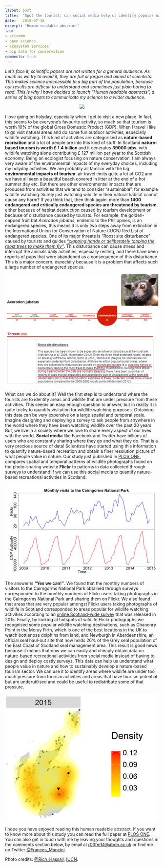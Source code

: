 ```yaml
---
layout: post
title:  "Spot the tourist: can social media help us identify popular nature-based tourism destinations?"
date:   2018-07-16
excerpt: "Human readable abstract"
tag:
- scicomm
- open science
- ecosystem services
- big data for conservation
comments: true
---
```


*Let’s face it, scientific papers are not written for a general audience. As much as we try to avoid it, they are full or jargon and aimed at scientists. This makes science inaccessible to a big part of the population, because our results are difficult to understand and sometimes just plain boring to read. This is why I have decided to launch “Human readable abstracts”, a series of blog posts to communicate my science to a wider audience.*

<center><img src="../assets/img/Rex_Lookout.jpg" style="width: 500px;"/></center>

I love going on holyday, especially when I get to visit a new place. In fact, this seems to be everyone’s favourite activity, so much so that tourism is worth 10% of the global Gross Domestic Product (GDP). When I travel I like to go visit natural areas and do some fun outdoor activities, especially wildlife watching. This kind of activities are categorised as **nature-based recreation** and a lot of people are into this kind of stuff. In Scotland **nature-based tourism is worth £ 1.4 billion** and it generates **39000 jobs**, with wildlife watching alone contributing £ 127 million per year to the Scottish economy. Being an ecologist focusing on nature conservation, I am always very aware of the environmental impacts of my everyday choices, including my holyday activities. We are probably all familiar with the big **environmental impacts of tourism**: air travel emits quite a lot of CO2 and we have all seen a beautiful beach covered in litter at the end of a hot summer day etc. But there are other environmental impacts that are produced from activities that we tend to consider “sustainable”, for example wildlife watching. Surely just watching wildlife in their natural habitat cannot cause any harm? If you think that, then think again: more than **1400 endangered and critically endangered species are threatened by tourism**, either because of habitat destruction caused by tourism development or because of disturbance caused by tourists. For example, the golden-capped fruit bat *Acerodon jubatus*, endemic to the Philippines, is an endangered species, this means it is only two steps away from extinction in the International Union for Conservation of Nature (IUCN) Red List of endangered species. One of its major threats is “Roost site disturbance” caused by tourists and guides [*“clapping hands or deliberately tapping the roost trees to make them fly”*](http://www.iucnredlist.org/details/139/0). This disturbance can cause stress and interrupt the animals daily activities, especially resting, and there have been reports of pups that were abandoned as a consequence of this disturbance. This is a major concern, especially because it is a problem that affects such a large number of endangered species.

<center><img src="../assets/img/IUCN.png" style="width: 500px;"/></center>

What can we do about it? Well the first step is to understand where the tourists are to identify areas and wildlife that are under pressure from these activities. This seems an easy enough question to answer, but in reality it is quite tricky to quantify visitation for wildlife watching purposes. Obtaining this data can be very expensive on a large spatial and temporal scale. Imagine designing and deploying a survey to ask people from anywhere in the world where they have been watching wildlife over the past 20 years. But, we live in a society where we love to share every aspect of our lives with the world. **Social media** like Facebook and Twitter have billions of users who are constantly sharing where they go and what they do. That is a very precious source of data! Scientists have started using this information to quantify nature-based recreation and obtain a finer resolution picture of what people value in nature. Our study just published in [PLOS ONE](http://journals.plos.org/plosone/article?id=10.1371/journal.pone.0200565), compares spatial and temporal patterns of wildlife photographs found on the photo-sharing website **Flickr** to patterns in data collected through surveys to understand if we can use this social media to quantify nature-based recreational activities in Scotland.

<center><img src="../assets/img/MonthlyTS.png" style="width: 500px;"/></center>

The answer is **“Yes we can!”**. We found that the monthly numbers of visitors to the Cairngorms National Park obtained through surveys corresponded to the monthly numbers of Flickr users taking photographs in the Cairngorms National Park and sharing them on Flickr. We also found that areas that are very popular amongst Flickr users taking photographs of wildlife in Scotland corresponded to areas popular for wildlife watching activities according to an [online Scotland-wide survey](http://www.gov.scot/Topics/marine/seamanagement/national/RecandTourism) that was released in 2015. Finally, by looking at hotspots of wildlife Flickr photographs we recognised some popular wildlife watching destinations, such as Chanonry Point in the Moray Firth, which is one of the best locations in the UK to watch bottlenose dolphins from land, and Newburgh in Aberdeenshire, an official seal haul-out site that now holds 26% of the Grey seal population of the East Coast of Scotland seal management area. This result is good news because it means that now we can easily and cheaply obtain data on nature-based recreational activities from social media instead of having to design and deploy costly surveys. This data can help us understand what people value in nature and how to sustainably develop a nature-based tourism sector. We can use it to identify areas where wildlife are under too much pressure from tourism activities and areas that have tourism potential but are underutilised and could be useful to redistribute some of that pressure.

<center><img src="../assets/img/Map.png" style="width: 500px;"/></center>

I hope you have enjoyed reading this human readable abstract. If you want to know more about this study you can read the full paper at [PLOS ONE](http://journals.plos.org/plosone/article?id=10.1371/journal.pone.0200565). You can also get in touch with me by leaving your thoughts and questions in the comments section below, by email at r03fm14@abdn.ac.uk or find me on Twitter [@Frances_Mancini](https://twitter.com/Frances_Mancini).

Photo credits: [@Rich_Hassall](https://twitter.com/RichHassall); [IUCN](http://www.iucnredlist.org/details/139/0).
